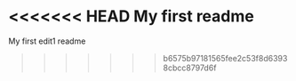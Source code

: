 <<<<<<< HEAD
My first readme
=======
My first edit1 readme

>>>>>>> b6575b97181565fee2c53f8d63938cbcc8797d6f
